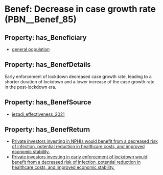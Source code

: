# Benef: __Decrease in case growth rate__ (PBN__Benef_85)

## Property: has_Beneficiary

* [general population](../Stakeholder/PBN__Stakeholder_9)

## Property: has_BenefDetails

Early enforcement of lockdown decreased case growth rate, leading to a shorter duration of lockdown and a lower increase of the case growth rate in the post-lockdown era.

## Property: has_BenefSource

* [iezadi_effectiveness_2021](../Article/PBN__Article_19)

## Property: has_BenefReturn

* [Private investors investing in NPHIs would benefit from a decreased risk of infection, potential reduction in healthcare costs, and improved economic stability.](../BenefReturn/PBN__BenefReturn_84)
* [Private investors investing in early enforcement of lockdown would benefit from a decreased risk of infection, potential reduction in healthcare costs, and improved economic stability.](../BenefReturn/PBN__BenefReturn_85)

